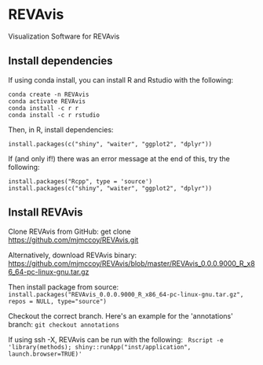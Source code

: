 # REVAvis
Visualization Software for REVAvis

## Install dependencies
If using conda install, you can install R and Rstudio with the following:
```
conda create -n REVAvis
conda activate REVAvis
conda install -c r r
conda install -c r rstudio 
```
Then, in R, install dependencies:
```
install.packages(c("shiny", "waiter", "ggplot2", "dplyr"))
```

If (and only if!) there was an error message at the end of this, try the following:
```
install.packages("Rcpp", type = 'source')
install.packages(c("shiny", "waiter", "ggplot2", "dplyr"))
```

## Install REVAvis
Clone REVAvis from GitHub:
get clone https://github.com/mjmccoy/REVAvis.git

Alternatively, download REVAvis binary:
https://github.com/mjmccoy/REVAvis/blob/master/REVAvis_0.0.0.9000_R_x86_64-pc-linux-gnu.tar.gz

Then install package from source:
```install.packages("REVAvis_0.0.0.9000_R_x86_64-pc-linux-gnu.tar.gz", repos = NULL, type="source")```

Checkout the correct branch. Here's an example for the 'annotations' branch:
```git checkout annotations```

If using ssh -X, REVAvis can be run with the following:
``` Rscript -e 'library(methods); shiny::runApp("inst/application", launch.browser=TRUE)'```
